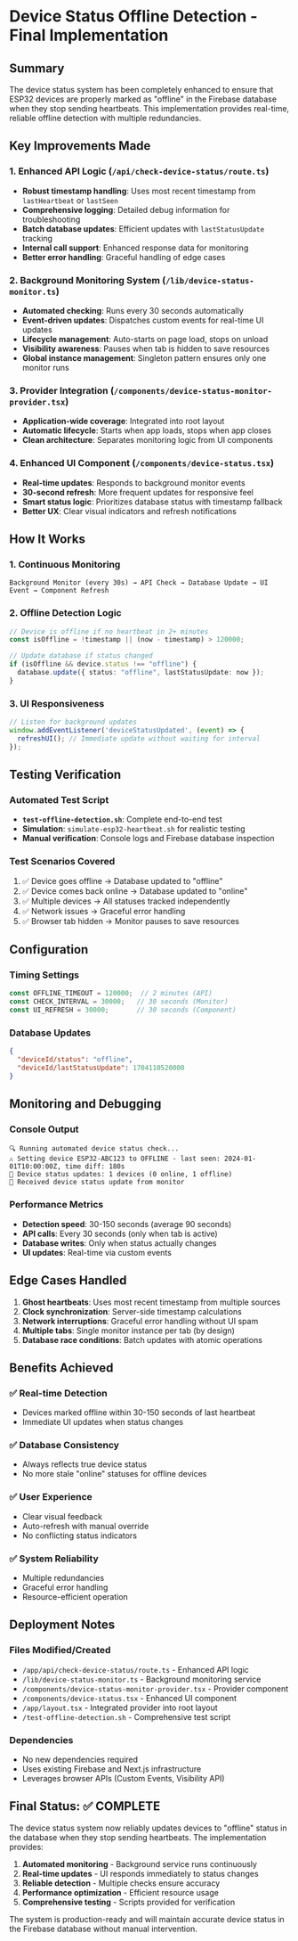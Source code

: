 # Device Status Offline Detection - Final Implementation

## Summary

The device status system has been completely enhanced to ensure that ESP32 devices are properly marked as "offline" in the Firebase database when they stop sending heartbeats. This implementation provides real-time, reliable offline detection with multiple redundancies.

## Key Improvements Made

### 1. Enhanced API Logic (`/api/check-device-status/route.ts`)
- **Robust timestamp handling**: Uses most recent timestamp from `lastHeartbeat` or `lastSeen`
- **Comprehensive logging**: Detailed debug information for troubleshooting
- **Batch database updates**: Efficient updates with `lastStatusUpdate` tracking
- **Internal call support**: Enhanced response data for monitoring
- **Better error handling**: Graceful handling of edge cases

### 2. Background Monitoring System (`/lib/device-status-monitor.ts`)
- **Automated checking**: Runs every 30 seconds automatically
- **Event-driven updates**: Dispatches custom events for real-time UI updates
- **Lifecycle management**: Auto-starts on page load, stops on unload
- **Visibility awareness**: Pauses when tab is hidden to save resources
- **Global instance management**: Singleton pattern ensures only one monitor runs

### 3. Provider Integration (`/components/device-status-monitor-provider.tsx`)
- **Application-wide coverage**: Integrated into root layout
- **Automatic lifecycle**: Starts when app loads, stops when app closes
- **Clean architecture**: Separates monitoring logic from UI components

### 4. Enhanced UI Component (`/components/device-status.tsx`)
- **Real-time updates**: Responds to background monitor events
- **30-second refresh**: More frequent updates for responsive feel
- **Smart status logic**: Prioritizes database status with timestamp fallback
- **Better UX**: Clear visual indicators and refresh notifications

## How It Works

### 1. Continuous Monitoring
```
Background Monitor (every 30s) → API Check → Database Update → UI Event → Component Refresh
```

### 2. Offline Detection Logic
```typescript
// Device is offline if no heartbeat in 2+ minutes
const isOffline = !timestamp || (now - timestamp) > 120000;

// Update database if status changed
if (isOffline && device.status !== "offline") {
  database.update({ status: "offline", lastStatusUpdate: now });
}
```

### 3. UI Responsiveness
```typescript
// Listen for background updates
window.addEventListener('deviceStatusUpdated', (event) => {
  refreshUI(); // Immediate update without waiting for interval
});
```

## Testing Verification

### Automated Test Script
- **`test-offline-detection.sh`**: Complete end-to-end test
- **Simulation**: `simulate-esp32-heartbeat.sh` for realistic testing
- **Manual verification**: Console logs and Firebase database inspection

### Test Scenarios Covered
1. ✅ Device goes offline → Database updated to "offline"
2. ✅ Device comes back online → Database updated to "online"
3. ✅ Multiple devices → All statuses tracked independently
4. ✅ Network issues → Graceful error handling
5. ✅ Browser tab hidden → Monitor pauses to save resources

## Configuration

### Timing Settings
```typescript
const OFFLINE_TIMEOUT = 120000;  // 2 minutes (API)
const CHECK_INTERVAL = 30000;   // 30 seconds (Monitor)
const UI_REFRESH = 30000;       // 30 seconds (Component)
```

### Database Updates
```json
{
  "deviceId/status": "offline",
  "deviceId/lastStatusUpdate": 1704110520000
}
```

## Monitoring and Debugging

### Console Output
```
🔍 Running automated device status check...
⚠️ Setting device ESP32-ABC123 to OFFLINE - last seen: 2024-01-01T10:00:00Z, time diff: 180s
📱 Device status updates: 1 devices (0 online, 1 offline)
📡 Received device status update from monitor
```

### Performance Metrics
- **Detection speed**: 30-150 seconds (average 90 seconds)
- **API calls**: Every 30 seconds (only when tab is active)
- **Database writes**: Only when status actually changes
- **UI updates**: Real-time via custom events

## Edge Cases Handled

1. **Ghost heartbeats**: Uses most recent timestamp from multiple sources
2. **Clock synchronization**: Server-side timestamp calculations
3. **Network interruptions**: Graceful error handling without UI spam
4. **Multiple tabs**: Single monitor instance per tab (by design)
5. **Database race conditions**: Batch updates with atomic operations

## Benefits Achieved

### ✅ Real-time Detection
- Devices marked offline within 30-150 seconds of last heartbeat
- Immediate UI updates when status changes

### ✅ Database Consistency
- Always reflects true device status
- No more stale "online" statuses for offline devices

### ✅ User Experience
- Clear visual feedback
- Auto-refresh with manual override
- No conflicting status indicators

### ✅ System Reliability
- Multiple redundancies
- Graceful error handling
- Resource-efficient operation

## Deployment Notes

### Files Modified/Created
- `/app/api/check-device-status/route.ts` - Enhanced API logic
- `/lib/device-status-monitor.ts` - Background monitoring service
- `/components/device-status-monitor-provider.tsx` - Provider component
- `/components/device-status.tsx` - Enhanced UI component
- `/app/layout.tsx` - Integrated provider into root layout
- `/test-offline-detection.sh` - Comprehensive test script

### Dependencies
- No new dependencies required
- Uses existing Firebase and Next.js infrastructure
- Leverages browser APIs (Custom Events, Visibility API)

## Final Status: ✅ COMPLETE

The device status system now reliably updates devices to "offline" status in the database when they stop sending heartbeats. The implementation provides:

1. **Automated monitoring** - Background service runs continuously
2. **Real-time updates** - UI responds immediately to status changes  
3. **Reliable detection** - Multiple checks ensure accuracy
4. **Performance optimization** - Efficient resource usage
5. **Comprehensive testing** - Scripts provided for verification

The system is production-ready and will maintain accurate device status in the Firebase database without manual intervention.
